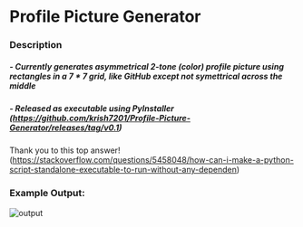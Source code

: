 # Profile Picture Generator
### Description
##### - Currently generates asymmetrical 2-tone (color) profile picture using rectangles in a 7 * 7 grid, like GitHub except not symettrical across the middle
##### - Released as executable using PyInstaller (https://github.com/krish7201/Profile-Picture-Generator/releases/tag/v0.1)

Thank you to this top answer! (https://stackoverflow.com/questions/5458048/how-can-i-make-a-python-script-standalone-executable-to-run-without-any-dependen)

### Example Output:
![output](https://github.com/user-attachments/assets/c0403190-c1cb-4618-8766-ffa566b0349b)
